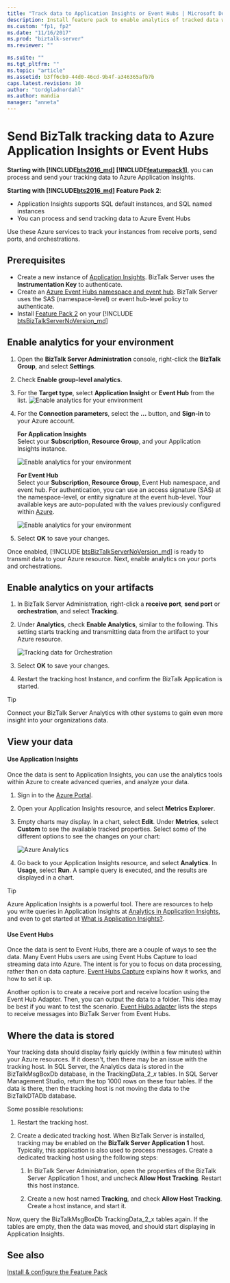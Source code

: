 ```yaml
---
title: "Track data to Application Insights or Event Hubs | Microsoft Docs"
description: Install feature pack to enable analytics of tracked data with Azure Application Insights or Azure Event Hubs in BizTalk Server
ms.custom: "fp1, fp2"
ms.date: "11/16/2017"
ms.prod: "biztalk-server"
ms.reviewer: ""

ms.suite: ""
ms.tgt_pltfrm: ""
ms.topic: "article"
ms.assetid: b3ff6cb9-44d0-46cd-9b4f-a346365afb7b
caps.latest.revision: 10
author: "tordgladnordahl"
ms.author: mandia
manager: "anneta"
---
```

# Send BizTalk tracking data to Azure Application Insights or Event Hubs

<strong>Starting with <!-- BEGIN ERROR INCLUDE: Unable to resolve [!INCLUDE[bts2016_md](../includes/bts2016-md.md)]: Path(D:/a/1/s/target_repo/biztalk/core/send-tracking-data-to-azure-application-insights-using-biztalk-server.md) contains invalid char.
Parameter name: path -->[!INCLUDE[bts2016_md](../includes/bts2016-md.md)]<!--END ERROR INCLUDE --> <!-- BEGIN ERROR INCLUDE: Unable to resolve [!INCLUDE[featurepack1](../includes/featurepack1.md)]: Path(D:/a/1/s/target_repo/biztalk/core/send-tracking-data-to-azure-application-insights-using-biztalk-server.md) contains invalid char.
Parameter name: path -->[!INCLUDE[featurepack1](../includes/featurepack1.md)]<!--END ERROR INCLUDE --></strong>, you can process and send your tracking data to Azure Application Insights. 

<strong>Starting with <!-- BEGIN ERROR INCLUDE: Unable to resolve [!INCLUDE[bts2016_md](../includes/bts2016-md.md)]: Path(D:/a/1/s/target_repo/biztalk/core/send-tracking-data-to-azure-application-insights-using-biztalk-server.md) contains invalid char.
Parameter name: path -->[!INCLUDE[bts2016_md](../includes/bts2016-md.md)]<!--END ERROR INCLUDE --> Feature Pack 2</strong>:

* Application Insights supports SQL default instances, and SQL named instances
* You can process and send tracking data to Azure Event Hubs

Use these Azure services to track your instances from receive ports, send ports, and orchestrations.

## Prerequisites
* Create a new instance of [Application Insights](https://docs.microsoft.com/azure/application-insights/app-insights-create-new-resource). BizTalk Server uses the **Instrumentation Key** to authenticate.
* Create an [Azure Event Hubs namespace and event hub](https://docs.microsoft.com/azure/event-hubs/event-hubs-create). BizTalk Server uses the SAS (namespace-level) or event hub-level policy to authenticate.
* Install [Feature Pack 2](https://aka.ms/bts2016fp2) on your [!INCLUDE [btsBizTalkServerNoVersion_md](../includes/btsbiztalkservernoversion-md.md)]

## Enable analytics for your environment

1. Open the **BizTalk Server Administration** console, right-click the **BizTalk Group**, and select **Settings**. 
2. Check **Enable group-level analytics**.
3. For the **Target type**, select **Application Insight** or **Event Hub** from the list.
    ![Enable analytics for your environment](../core/media/environmentsettingapplicationinishgt.PNG)

4. For the **Connection parameters**, select the **...** button, and **Sign-in** to your Azure account.  

    **For Application Insights**  
    Select your **Subscription**, **Resource Group**, and your Application Insights instance.

    ![Enable analytics for your environment](../core/media/analytics-group-application-insights.png)

    **For Event Hub**  
    Select your **Subscription**, **Resource Group**, Event Hub namespace, and event hub. For authentication, you can use an access signature (SAS) at the namespace-level, or entity signature at the event hub-level. Your available keys are auto-populated with the values previously configured within [Azure](https://portal.azure.com).

    ![Enable analytics for your environment](../core/media/send-tracking-data-to-azure.png)

5. Select **OK** to save your changes. 

Once enabled, [!INCLUDE [btsBizTalkServerNoVersion_md](../includes/btsbiztalkservernoversion-md.md)] is ready to transmit data to your Azure resource. Next, enable analytics on your ports and orchestrations. 

## Enable analytics on your artifacts

1. In BizTalk Server Administration, right-click a **receive port**, **send port** or **orchestration**, and select **Tracking**.
2. Under **Analytics**, check **Enable Analytics**, similar to the following. This setting starts tracking and transmitting data from the artifact to your Azure resource.

    ![Tracking data for Orchestration](../core/media/orchestrationsettingsapplicationinsight.PNG)

3. Select **OK** to save your changes.
4. Restart the tracking host Instance, and confirm the BizTalk Application is started.

> [!TIP]
> Connect your BizTalk Server Analytics with other systems to gain even more insight into your organizations data.

## View your data

#### Use Application Insights
Once the data is sent to Application Insights, you can use the analytics tools within Azure to create advanced queries, and analyze your data.

1. Sign in to the [Azure Portal](https://portal.azure.com).
2. Open your Application Insights resource, and select **Metrics Explorer**.
3. Empty charts may display. In a chart, select **Edit**. Under **Metrics**, select **Custom** to see the available tracked properties. Select some of the different options to see the changes on your chart: 

    ![Azure Analytics](../core/media/azure-stream-metrics-custom.png)

4. Go back to your Application Insights resource, and select **Analytics**. In **Usage**, select **Run**. A sample query is executed, and the results are displayed in a chart.  

> [!TIP]
> Azure Application Insights is a powerful tool. There are resources to help you write queries in Application Insights at [Analytics in Application Insights](https://docs.microsoft.com/azure/application-insights/app-insights-analytics), and even to get started at [What is Application Insights?](https://docs.microsoft.com/azure/application-insights/app-insights-overview).

#### Use Event Hubs
Once the data is sent to Event Hubs, there are a couple of ways to see the data. Many Event Hubs users are using Event Hubs Capture to load streaming data into Azure. The intent is for you to focus on data processing, rather than on data capture. [Event Hubs Capture](https://docs.microsoft.com/azure/event-hubs/event-hubs-capture-overview) explains how it works, and how to set it up.

Another option is to create a receive port and receive location using the Event Hub Adapter. Then, you can output the data to a folder. This idea may be best if you want to test the scenario. [Event Hubs adapter](event-hubs-adapter.md) lists the steps to receive messages into BizTalk Server from Event Hubs.

## Where the data is stored

Your tracking data should display fairly quickly (within a few minutes) within your Azure resources. If it doesn't, then there may be an issue with the tracking host. In SQL Server, the Analytics data is stored in the BizTalkMsgBoxDb database, in the TrackingData_2_*x* tables. In SQL Server Management Studio, return the top 1000 rows on these four tables. If the data is there, then the tracking host is not moving the data to the BizTalkDTADb database. 

Some possible resolutions:

1. Restart the tracking host.
2. Create a dedicated tracking host. When BizTalk Server is installed, tracking may be enabled on the **BizTalk Server Application 1** host. Typically, this application is also used to process messages. Create a dedicated tracking host using the following steps: 

    1. In BizTalk Server Administration, open the properties of the BizTalk Server Application 1 host, and uncheck **Allow Host Tracking**. Restart this host instance.

    2. Create a new host named **Tracking**, and check **Allow Host Tracking**. Create a host instance, and start it.

Now, query the BizTalkMsgBoxDb TrackingData_2_x tables again. If the tables are empty, then the data was moved, and should start displaying in Application Insights.

## See also
 [Install & configure the Feature Pack](../core/configure-the-feature-pack.md)